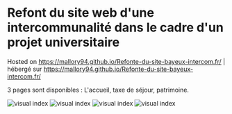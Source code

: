 # Refont du site web d'une intercommunalité dans le cadre d'un projet universitaire

Hosted on https://mallory94.github.io/Refonte-du-site-bayeux-intercom.fr/ |
hébergé sur https://mallory94.github.io/Refonte-du-site-bayeux-intercom.fr/

3 pages sont disponibles : L'accueil, taxe de séjour, patrimoine.

![visual index](https://image.noelshack.com/fichiers/2020/05/6/1580551331-screenshot-5.jpg)
![visual index](https://i.imgur.com/xRfoA94.jpg)
![visual index](https://i.imgur.com/K0QBBwe.jpg)
![visual index](https://i.imgur.com/bNwsw4n.jpg)
